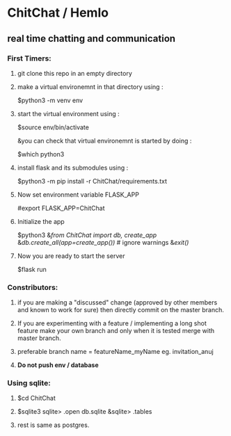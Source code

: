 # ChitChat / Hemlo
## real time chatting and communication

### First Timers:

1) git clone this repo in an empty directory
2) make a virtual environemnt in that directory using : 
	
	$python3 -m venv env

3) start the virtual environment using :

	$source env/bin/activate

	&you can check that virtual environemnt is started by doing :

	$which python3

4) install flask and its submodules using :

	$python3 -m pip install -r ChitChat/requirements.txt

5) Now set environment variable FLASK_APP 

	#export FLASK_APP=ChitChat

6) Initialize the app

	$python3 
	&_from ChitChat import db, create_app_
	&_db.create_all(app=create_app())_ # ignore warnings
	&_exit()_

7) Now you are ready to start the server

	$flask run

### Constributors:

1) if you are making a "discussed" change (approved by other members and known to work for sure) then directly commit on the master branch.

2) If you are experimenting with a feature / implementing a long shot feature make your own branch and only when it is tested merge with master branch.

3) preferable branch name = featureName_myName eg. invitation_anuj

4) **Do not push env / database**

### Using sqlite:

1) $cd ChitChat

2) $sqlite3
		sqlite> .open db.sqlite
		&sqlite> .tables 

3) rest is same as postgres.
